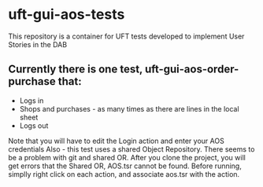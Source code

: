 # uft-gui-aos-tests
This repository is a container for UFT tests developed to implement User Stories in the DAB

## Currently there is one test, uft-gui-aos-order-purchase that:
- Logs in
- Shops and purchases - as many times as there are lines in the local sheet
- Logs out

Note that you will have to edit the Login action and enter your AOS credentials
Also - this test uses a shared Object Repository. There seems to be a problem with git and shared OR. After you clone the project, you will get errors that the Shared OR, AOS.tsr cannot be found. Before running, simplly right click on each action, and associate aos.tsr with the action.
